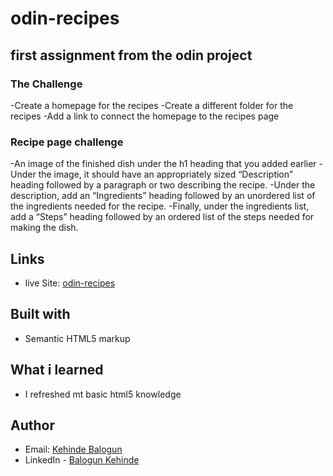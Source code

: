 # odin-recipes

## first assignment from the odin project

### The Challenge

-Create a homepage for the recipes
-Create a different folder for the recipes
-Add a link to connect the homepage to the recipes page

### Recipe page challenge

-An image of the finished dish under the h1 heading that you added earlier
-Under the image, it should have an appropriately sized “Description” heading followed by a paragraph or two describing the recipe.
-Under the description, add an “Ingredients” heading followed by an unordered list of the ingredients needed for the recipe.
-Finally, under the ingredients list, add a “Steps” heading followed by an ordered list of the steps needed for making the dish.

## Links
- live Site: [odin-recipes](https://kehinde13.github.io/odin-recipes/)

## Built with
- Semantic HTML5 markup

## What i learned 
- I refreshed mt basic html5 knowledge

## Author
- Email: [Kehinde Balogun](www.balogunkehinde3@gmail.com)
- LinkedIn - [Balogun Kehinde](linkedin.com/in/kehinde-balogun-9a1078223)

